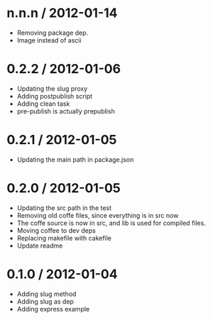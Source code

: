 
n.n.n / 2012-01-14 
==================

  * Removing package dep.
  * Image instead of ascii

0.2.2 / 2012-01-06 
==================

  * Updating the slug proxy
  * Adding postpublish script
  * Adding clean task
  * pre-publish is actually prepublish

0.2.1 / 2012-01-05 
==================

  * Updating the main path in package.json

0.2.0 / 2012-01-05 
==================

  * Updating the src path in the test
  * Removing old coffe files, since everything is in src now
  * The coffe source is now in src, and lib is used for compiled files.
  * Moving coffee to dev deps
  * Replacing makefile with cakefile
  * Update readme

0.1.0 / 2012-01-04 
==================

  * Adding slug method
  * Adding slug as dep
  * Adding express example
